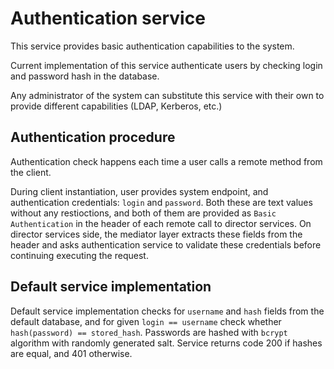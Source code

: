 # Authentication service
This service provides basic authentication capabilities to the system.   

Current implementation of this service authenticate users by checking login and password hash in the database.  

Any administrator of the system can substitute this service with their own to provide different capabilities (LDAP, Kerberos, etc.)

## Authentication procedure
Authentication check happens each time a user calls a remote method from the client.  

During client instantiation, user provides system endpoint, and authentication credentials: `login` and `password`. Both these are text values without any restioctions, and both of them are provided as `Basic Authentication` in the header of each remote call to director services. On director services side, the mediator layer extracts these fields from the header and asks authentication service to validate these credentials before continuing executing the request.

## Default service implementation
Default service implementation checks for `username` and `hash` fields from the default database, and for given `login == username` check whether `hash(password) == stored_hash`. Passwords are hashed with `bcrypt` algorithm with randomly generated salt. Service returns code 200 if hashes are equal, and 401 otherwise.